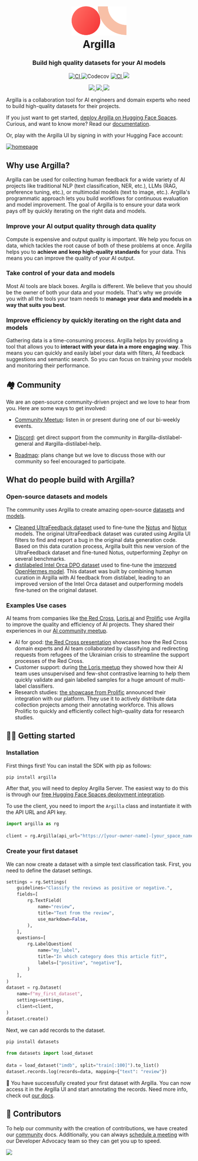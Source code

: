 
<h1 align="center">
  <a href=""><img src="https://github.com/dvsrepo/imgs/raw/main/rg.svg" alt="Argilla" width="150"></a>
  <br>
  Argilla
  <br>
</h1>
<h3 align="center">Build high quality datasets for your AI models</h2>

<p align="center">
<a  href="https://pypi.org/project/argilla/">
<img alt="CI" src="https://img.shields.io/pypi/v/argilla.svg?style=flat-round&logo=pypi&logoColor=white">
</a>
<img alt="Codecov" src="https://codecov.io/gh/argilla-io/argilla/branch/main/graph/badge.svg?token=VDVR29VOMG"/>
<a href="https://pepy.tech/project/argilla">
<img alt="CI" src="https://static.pepy.tech/personalized-badge/argilla?period=month&units=international_system&left_color=grey&right_color=blue&left_text=pypi%20downloads/month">
</a>
<a href="https://huggingface.co/new-space?template=argilla/argilla-template-space">
<img src="https://huggingface.co/datasets/huggingface/badges/raw/main/deploy-to-spaces-sm.svg"/>
</a>
</p>

<p align="center">
<a href="https://twitter.com/argilla_io">
<img src="https://img.shields.io/badge/twitter-black?logo=x"/>
</a>
<a href="https://www.linkedin.com/company/argilla-io">
<img src="https://img.shields.io/badge/linkedin-blue?logo=linkedin"/>
</a>
<a href="http://hf.co/join/discord">
<img src="https://img.shields.io/badge/Discord-7289DA?&logo=discord&logoColor=white"/>
</a>
</p>

Argilla is a collaboration tool for AI engineers and domain experts who need to build high-quality datasets for their projects.

If you just want to get started, [deploy Argilla on Hugging Face Spaces](https://docs.v2.argilla.io/latest/getting_started/quickstart/). Curious, and want to know more? Read our [documentation](https://docs.v2.argilla.io/latest/).

Or, play with the Argilla UI by signing in with your Hugging Face account:

<p>
  <a href="https://huggingface.co/spaces/argilla/argilla-template-space" title="Redirect to homepage">
    <img src="https://github.com/user-attachments/assets/b9f34620-dd5e-4738-9750-0a85a4caae00" alt="homepage" />
  </a>
</p>

## Why use Argilla?

Argilla can be used for collecting human feedback for a wide variety of AI projects like traditional NLP (text classification, NER, etc.), LLMs (RAG, preference tuning, etc.), or multimodal models (text to image, etc.). Argilla's programmatic approach lets you build workflows for continuous evaluation and model improvement. The goal of Argilla is to ensure your data work pays off by quickly iterating on the right data and models.

### Improve your AI output quality through data quality

Compute is expensive and output quality is important. We help you focus on data, which tackles the root cause of both of these problems at once. Argilla helps you to **achieve and keep high-quality standards** for your data. This means you can improve the quality of your AI output.

### Take control of your data and models

Most AI tools are black boxes. Argilla is different. We believe that you should be the owner of both your data and your models. That's why we provide you with all the tools your team needs to **manage your data and models in a way that suits you best**.

### Improve efficiency by quickly iterating on the right data and models

Gathering data is a time-consuming process. Argilla helps by providing a tool that allows you to **interact with your data in a more engaging way**. This means you can quickly and easily label your data with filters, AI feedback suggestions and semantic search. So you can focus on training your models and monitoring their performance.

## 🏘️ Community

We are an open-source community-driven project and we love to hear from you. Here are some ways to get involved:

- [Community Meetup](https://lu.ma/embed-checkout/evt-IQtRiSuXZCIW6FB): listen in or present during one of our bi-weekly events.

- [Discord](http://hf.co/join/discord): get direct support from the community in #argilla-distilabel-general and #argilla-distilabel-help.

- [Roadmap](https://github.com/orgs/argilla-io/projects/10/views/1): plans change but we love to discuss those with our community so feel encouraged to participate.

## What do people build with Argilla?

### Open-source datasets and models

The community uses Argilla to create amazing open-source [datasets](https://huggingface.co/datasets?library=library:argilla&sort=trending) and [models](https://huggingface.co/models?other=distilabel).

- [Cleaned UltraFeedback dataset](https://huggingface.co/datasets/argilla/ultrafeedback-binarized-preferences-cleaned) used to fine-tune the [Notus](https://huggingface.co/argilla/notus-7b-v1) and [Notux](https://huggingface.co/argilla/notux-8x7b-v1) models. The original UltraFeedback dataset was curated using Argilla UI filters to find and report a bug in the original data generation code. Based on this data curation process, Argilla built this new version of the UltraFeedback dataset and fine-tuned Notus, outperforming Zephyr on several benchmarks.
- [distilabeled Intel Orca DPO dataset](https://huggingface.co/datasets/argilla/distilabel-intel-orca-dpo-pairs) used to fine-tune the [improved OpenHermes model](https://huggingface.co/argilla/distilabeled-OpenHermes-2.5-Mistral-7B). This dataset was built by combining human curation in Argilla with AI feedback from distilabel, leading to an improved version of the Intel Orca dataset and outperforming models fine-tuned on the original dataset.

### Examples Use cases

AI teams from companies like [the Red Cross](https://510.global/), [Loris.ai](https://loris.ai/) and [Prolific](https://www.prolific.com/) use Argilla to improve the quality and efficiency of AI projects. They shared their experiences in our [AI community meetup](https://lu.ma/embed-checkout/evt-IQtRiSuXZCIW6FB).

- AI for good: [the Red Cross presentation](https://youtu.be/ZsCqrAhzkFU?feature=shared) showcases how the Red Cross domain experts and AI team collaborated by classifying and redirecting requests from refugees of the Ukrainian crisis to streamline the support processes of the Red Cross.
- Customer support: during [the Loris meetup](https://youtu.be/jWrtgf2w4VU?feature=shared) they showed how their AI team uses unsupervised and few-shot contrastive learning to help them quickly validate and gain labelled samples for a huge amount of multi-label classifiers.
- Research studies: [the showcase from Prolific](https://youtu.be/ePDlhIxnuAs?feature=shared) announced their integration with our platform. They use it to actively distribute data collection projects among their annotating workforce. This allows Prolific to quickly and efficiently collect high-quality data for research studies.

## 👨‍💻 Getting started

### Installation

First things first! You can install the SDK with pip as follows:

```console
pip install argilla
```

After that, you will need to deploy Argilla Server. The easiest way to do this is through our [free Hugging Face Spaces deployment integration](https://huggingface.co/new-space?template=argilla/argilla-template-space).

To use the client, you need to import the `Argilla` class and instantiate it with the API URL and API key.

```python
import argilla as rg

client = rg.Argilla(api_url="https://[your-owner-name]-[your_space_name].hf.space", api_key="owner.apikey")
```

### Create your first dataset

We can now create a dataset with a simple text classification task. First, you need to define the dataset settings.

```python
settings = rg.Settings(
    guidelines="Classify the reviews as positive or negative.",
    fields=[
        rg.TextField(
            name="review",
            title="Text from the review",
            use_markdown=False,
        ),
    ],
    questions=[
        rg.LabelQuestion(
            name="my_label",
            title="In which category does this article fit?",
            labels=["positive", "negative"],
        )
    ],
)
dataset = rg.Dataset(
    name=f"my_first_dataset",
    settings=settings,
    client=client,
)
dataset.create()
```

Next, we can add records to the dataset.

```bash
pip install datasets
```

```python
from datasets import load_dataset

data = load_dataset("imdb", split="train[:100]").to_list()
dataset.records.log(records=data, mapping={"text": "review"})
```

🎉 You have successfully created your first dataset with Argilla. You can now access it in the Argilla UI and start annotating the records.
Need more info, check out [our docs](https://docs.argilla.io/latest/).

## 🥇 Contributors

To help our community with the creation of contributions, we have created our [community](https://docs.argilla.io/latest/community/) docs. Additionally, you can always [schedule a meeting](https://calendly.com/david-berenstein-huggingface/30min) with our Developer Advocacy team so they can get you up to speed.

<a  href="https://github.com/argilla-io/argilla/graphs/contributors">

<img  src="https://contrib.rocks/image?repo=argilla-io/argilla" />

</a>

